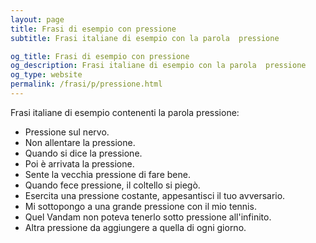 ```yaml
---
layout: page
title: Frasi di esempio con pressione 
subtitle: Frasi italiane di esempio con la parola  pressione

og_title: Frasi di esempio con pressione 
og_description: Frasi italiane di esempio con la parola  pressione
og_type: website
permalink: /frasi/p/pressione.html
---
```


Frasi italiane di esempio contenenti la parola pressione:


- Pressione sul nervo.
- Non allentare la pressione.
- Quando si dice la pressione.
- Poi è arrivata la pressione.
- Sente la vecchia pressione di fare bene.
- Quando fece pressione, il coltello si piegò.
- Esercita una pressione costante, appesantisci il tuo avversario.
- Mi sottopongo a una grande pressione con il mio tennis.
- Quel Vandam non poteva tenerlo sotto pressione all'infinito.
- Altra pressione da aggiungere a quella di ogni giorno.
